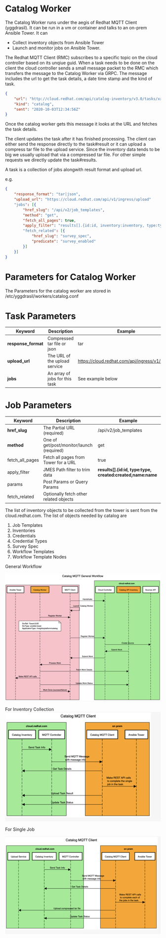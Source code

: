 # Catalog Worker

The Catalog Worker runs under the aegis of Redhat MQTT Client (yggdrasil). It can be run in a vm or container and talks to an on-prem Ansible Tower. It can
* Collect inventory objects from Ansible Tower
* Launch and monitor jobs on Ansible Tower.

The Redhat MQTT Client (RMC) subscribes to a specific topic on the cloud controller based on its
unqiue guid. When a task needs to be done on the client the cloud controller sends a small message
packet to the RMC which transfers the message to the Catalog Worker via GRPC. The message includes the url to get the task details, a date time stamp and the kind of task.
```json
{
    "url": "http://cloud.redhat.com/api/catalog-inventory/v3.0/tasks/xxxx",
    "kind": "catalog",
    "sent": "2020-10-03T12:34:56Z"
} 
```

Once the catalog worker gets this message it looks at the URL and fetches the task details.

The client updates the task after it has finished processing.
The client can either send the response directly to the task#result or it can upload a 
compress tar file to the upload service. Since the inventory data tends to be big we usually upload
that via a compressed tar file. For other simple requests we directly update the task#results.

A task is a collection of jobs alongwith result format and upload url.

e.g.
```json
{
    "response_format": "tar|json",
    "upload_url": "https://cloud.redhat.com/api/v1/ingress/upload"
    "jobs": [{
        "href_slug": "/api/v2/job_templates",
        "method": "get",
        "fetch_all_pages": true,
        "apply_filter": "results[].{id:id, inventory:inventory, type:type, url:url}"
        "fetch_related": [{
            "href_slug": "survey_spec",
            "predicate": "survey_enabled"
        }]
    }]
}
```
# Parameters for Catalog Worker
 The Parameters for the catalog worker are stored in /etc/yggdrasil/workers/catalog.conf


# Task Parameters 
|Keyword| Description | Example
|--|--|--
|**response_format**| Compressed tar file or json| tar
|**upload_url**| The URL of the upload service| https://cloud.redhat.com/api/ingress/v1/upload
|**jobs**|An array of jobs for this task| See example below
# Job Parameters 
|Keyword| Description | Example
|--|--|--
|**href_slug**| The Partial URL (required) |/api/v2/job_templates
|**method**| One of get/post/monitor/launch (required) | get
|fetch_all_pages| Fetch all pages from Tower for a URL | true
|apply_filter|JMES Path filter to trim data | **results[].{id:id, type:type, created:created,name:name**
|params| Post Params or Query Params|
|fetch_related| Optionally fetch other related objects

The list of inventory objects to be collected from the tower is sent from the cloud.redhat.com.
The list of objects needed by catalog are
 1. Job Templates
 2. Inventories
 3. Credentials
 4. Credential Types
 5. Survey Spec
 6. Workflow Templates
 7. Workflow Template Nodes

General Workflow

![Alt UsingUploadService](./docs/catalog_worker.png?raw=true)


For Inventory Collection
![Alt UsingUploadService](./docs/cat_mqtt1.png?raw=true)

For Single Job 

![Alt DirectTaskUpdate](./docs/cat_mqtt2.png?raw=true)
